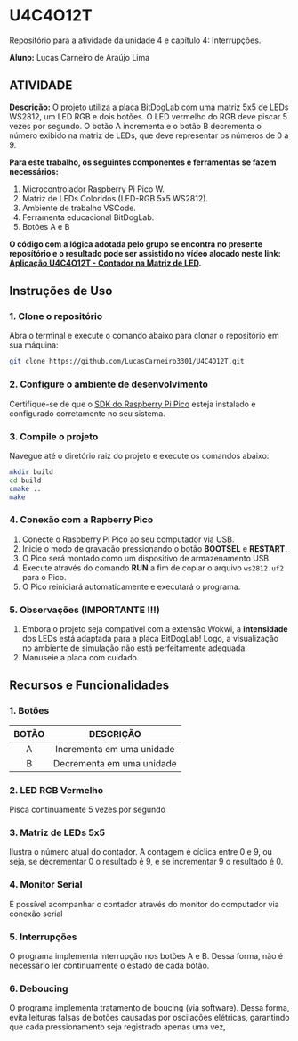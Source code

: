 # U4C4O12T
Repositório para a atividade da unidade 4 e capítulo 4:  Interrupções.

__Aluno:__
Lucas Carneiro de Araújo Lima

## ATIVIDADE 
__Descrição:__
O projeto utiliza a placa BitDogLab com uma matriz 5x5 de LEDs WS2812, um LED RGB e dois botões. O LED vermelho do RGB deve piscar 5 vezes por segundo. O botão A incrementa e o botão B decrementa o número exibido na matriz de LEDs, que deve representar os números de 0 a 9.

__Para este trabalho, os seguintes componentes e ferramentas se fazem necessários:__
1) Microcontrolador Raspberry Pi Pico W.
2) Matriz de LEDs Coloridos (LED-RGB 5x5 WS2812).
3) Ambiente de trabalho VSCode.
4) Ferramenta educacional BitDogLab.
5) Botões A e B

__O código com a lógica adotada pelo grupo se encontra no presente reposítório e o resultado pode ser assistido no vídeo alocado neste link: [Aplicação U4C4O12T - Contador na Matriz de LED](https://www.youtube.com).__

## Instruções de Uso

### 1. Clone o repositório
Abra o terminal e execute o comando abaixo para clonar o repositório em sua máquina:
```bash
git clone https://github.com/LucasCarneiro3301/U4C4O12T.git
```

### 2. Configure o ambiente de desenvolvimento
Certifique-se de que o [SDK do Raspberry Pi Pico](https://github.com/raspberrypi/pico-sdk) esteja instalado e configurado corretamente no seu sistema.

### 3. Compile o projeto
Navegue até o diretório raiz do projeto e execute os comandos abaixo:
```bash
mkdir build
cd build
cmake ..
make
```

### 4. Conexão com a Rapberry Pico
1. Conecte o Raspberry Pi Pico ao seu computador via USB.
2. Inicie o modo de gravação pressionando o botão **BOOTSEL** e **RESTART**.
3. O Pico será montado como um dispositivo de armazenamento USB.
4. Execute através do comando **RUN** a fim de copiar o arquivo `ws2812.uf2` para o Pico.
5. O Pico reiniciará automaticamente e executará o programa.

### 5. Observações (IMPORTANTE !!!)
1. Embora o projeto seja compativel com a extensão Wokwi, a **intensidade** dos LEDs está adaptada para a placa BitDogLab! Logo, a visualização no ambiente de simulação não está perfeitamente adequada.
2. Manuseie a placa com cuidado.

## Recursos e Funcionalidades

### 1. Botões

| BOTÃO                            | DESCRIÇÃO                                     | 
|:----------------------------------:|:---------------------------------------------:|
| A                                  | Incrementa em uma unidade                   | 
| B                                  | Decrementa em uma unidade               | 

### 2. LED RGB Vermelho

Pisca continuamente 5 vezes por segundo

### 3. Matriz de LEDs 5x5

Ilustra o número atual do contador. A contagem é cíclica entre 0 e 9, ou seja, se decrementar 0 o resultado é 9, e se incrementar 9 o resultado é 0.

### 4. Monitor Serial

É possível acompanhar o contador através do monitor do computador via conexão serial

### 5. Interrupções

O programa implementa interrupção nos botões A e B. Dessa forma, não é necessário ler continuamente o estado de cada botão.

### 6. Deboucing

O programa implementa tratamento de boucing (via software). Dessa forma, evita leituras falsas de botões causadas por oscilações elétricas, garantindo que cada pressionamento seja registrado apenas uma vez,






